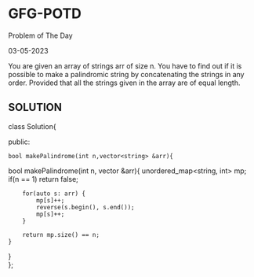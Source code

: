 # GFG-POTD
Problem of The Day 

03-05-2023


You are given an array of strings arr of size n. You have to find out if it is possible to make a palindromic string by concatenating the strings in any order. Provided that all the strings given in the array are of equal length.

## SOLUTION ## 
 class Solution{
 
 public:
 
    bool makePalindrome(int n,vector<string> &arr){
  
   bool makePalindrome(int n, vector<string> &arr){
        unordered_map<string, int> mp;
        if(n == 1) return false;
        
        for(auto s: arr) {
            mp[s]++;
            reverse(s.begin(), s.end());
            mp[s]++;
        }
        
        return mp.size() == n;
    }
  }   
 }; 
